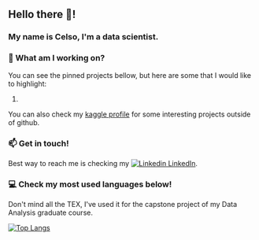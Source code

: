 ## Hello there 👋! 
### My name is Celso, I'm a data scientist.

<!-- inserir GIF! 
<img width="400" align='right' src="https://giphy.com/gifs/sherlock-benedict-cumberbatch-bbc-3o6Zt9EEeSSNLd2nqU">
-->

### 🌱 What am I working on?

You can see the pinned projects bellow, but here are some that I would like to highlight:

1. 

You can also check my [kaggle profile](https://www.kaggle.com/celsomattheus) for some interesting projects outside of github.

### 📫 Get in touch!

Best way to reach me is checking my [![Linkedin](https://i.stack.imgur.com/gVE0j.png) LinkedIn](https://www.linkedin.com/in/celso-mattheus/).

### 💻 Check my most used languages below!

Don't mind all the TEX, I've used it for the capstone project of my Data Analysis graduate course.

[![Top Langs](https://github-readme-stats.vercel.app/api/top-langs/?username=matth3us&hide=html)](https://github.com/anuraghazra/github-readme-stats)
